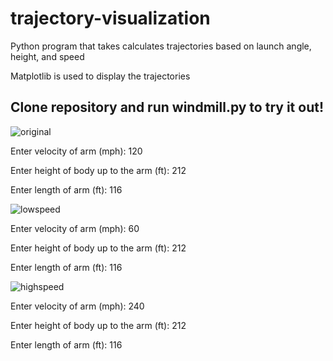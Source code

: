# trajectory-visualization

Python program that takes calculates trajectories based on launch angle, height, and speed

Matplotlib is used to display the trajectories

Clone repository and run windmill.py to try it out!
----------------------------------------------------------------------------------------------------------------
![original](https://user-images.githubusercontent.com/88149251/128240636-c2aed78e-0c67-4ff8-bdfa-4fd402ba8673.png)

Enter velocity of arm (mph): 120

Enter height of body up to the arm (ft): 212

Enter length of arm (ft): 116


![lowspeed](https://user-images.githubusercontent.com/88149251/128240924-0c1f5cb9-1759-4fe9-b34c-1f8324c97bf3.png)

Enter velocity of arm (mph): 60

Enter height of body up to the arm (ft): 212

Enter length of arm (ft): 116

![highspeed](https://user-images.githubusercontent.com/88149251/128240933-0c689ba4-1407-4e0d-94bb-c4b1cab7a6ca.png)

Enter velocity of arm (mph): 240

Enter height of body up to the arm (ft): 212

Enter length of arm (ft): 116
